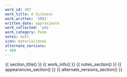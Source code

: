 ```yaml
---
work_id: 407
work_title: A Sickness
work_written: '1991'
written_date: approximate
work_collected: 'yes'
work_category: Poem
notes: null
icon: material/book
alternate_versions:
- 408
---
```


{{ section_title() }}
{{ work_info() }}
{{ notes_section() }}
{{ appearances_section() }}
{{ alternate_versions_section() }}